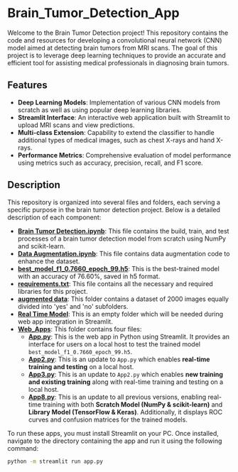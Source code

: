 # Brain_Tumor_Detection_App
Welcome to the Brain Tumor Detection project! This repository contains the code and resources for developing a convolutional neural network (CNN) model aimed at detecting brain tumors from MRI scans. The goal of this project is to leverage deep learning techniques to provide an accurate and efficient tool for assisting medical professionals in diagnosing brain tumors.
## Features

- **Deep Learning Models**: Implementation of various CNN models from scratch as well as using popular deep learning libraries.
- **Streamlit Interface**: An interactive web application built with Streamlit to upload MRI scans and view predictions.
- **Multi-class Extension**: Capability to extend the classifier to handle additional types of medical images, such as chest X-rays and hand X-rays.
- **Performance Metrics**: Comprehensive evaluation of model performance using metrics such as accuracy, precision, recall, and F1 score.

## Description
This repository is organized into several files and folders, each serving a specific purpose in the brain tumor detection project. Below is a detailed description of each component:

- **[Brain Tumor Detection.ipynb](Brain%20Tumor%20Detection.ipynb)**: This file contains the build, train, and test processes of a brain tumor detection model from scratch using NumPy and scikit-learn.
- **[Data Augmentation.ipynb](Data%20Augmentation.ipynb)**: This file contains data augmentation code to enhance the dataset.
- **[best_model_f1_0.7660_epoch_99.h5](best_model_f1_0.7660_epoch_99.h5)**: This is the best-trained model with an accuracy of 76.60%, saved in h5 format.
- **[requirements.txt](requirements.txt)**: This file contains all the necessary and required libraries for this project.
- **[augmented data](augmented%20data)**: This folder contains a dataset of 2000 images equally divided into 'yes' and 'no' subfolders.
- **[Real Time Model](Real%20Time%20Model)**: This is an empty folder which will be needed during web app integration in Streamlit.
- **[Web_Apps](Web_Apps)**: This folder contains four files:
  - **[App.py](Web_Apps/App.py)**: This is the web app in Python using Streamlit. It provides an interface for users on a local host to test the trained model `best_model_f1_0.7660_epoch_99.h5`.
  - **[App2.py](Web_Apps/App2.py)**: This is an update to `App.py` which enables **real-time training and testing** on a local host.
  - **[App3.py](Web_Apps/App3.py)**: This is an update to `App2.py` which enables **new training and existing training** along with real-time training and testing on a local host.
  - **[App8.py](Web_Apps/App8.py)**: This is an update to all previous versions, enabling real-time training with both **Scratch Model (NumPy & scikit-learn)** and **Library Model (TensorFlow & Keras)**. Additionally, it displays ROC curves and confusion matrices for the trained models.

To run these apps, you must install Streamlit on your PC. Once installed, navigate to the directory containing the app and run it using the following command:

```bash
python -m streamlit run app.py
